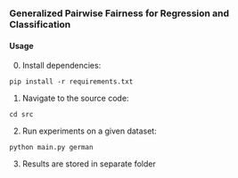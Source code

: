 ### Generalized Pairwise Fairness for Regression and Classification

#### Usage
0. Install dependencies:
```
pip install -r requirements.txt
```
1. Navigate to the source code:
```
cd src
```
2. Run experiments on a given dataset:
```
python main.py german
```
3. Results are stored in separate folder
